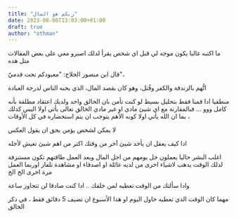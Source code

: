 ```yaml
---
title: "ربكم هو المال"
date: 2023-08-06T13:03:00+01:00
draft: true
author: "othman"
---
```


ما اكتبه غالبا يكون موجه لي قبل اي شخص يقرأ لدلك اصبرو معي على بعض المقالات متل هده

قال ابن منصور الحلاج: "معبودكم تحت قدميّ"،

اتُّهم بالزندقة والكفر وقُتل، وهو كان يقصد المال، الذي يحبه الناس لدرجة العبادة

منطقيا ادا قمنا فقط بتحليل بسيط لو كنت تأمن بان الخالق واحد ولديك اعتقاد مطلقة بأنه كامل ووو ...
فبالمقارنة مع اي شيئ مادي او غير مادي الخالق تعالى يأتي اولا اليس كدلك ، بما ان الله يأتي اولا كونه الأهم يتوجب ان يتم استحضاره في كل الأوقات

لا يمكن لشخص يؤمن بحق ان يقول العكس

ادا كيف يعقل ان يأخد شيئ آخر من وقتك اكتر من اهم شيئ تعيش لأجله

اغلب البشر حاليا يعملون جل يومهم من اجل المال وبعد العمل طاقتهم تكون مستنزفة لدلك الوقت يدهب لاشياء اخرى
من لديه عائلة او اصدقاء او مشاهدة تلفاز اوربما العمل مرة اخرى الخ الخ

وادا سألتك من الوقت تعطيه لمن خلقك .. ادا كنت صادقا لن تتجاوز ساعة

مهما كان الوقت الدي تعطيه حاول اليوم او هدا الأسبوع ان تضيف 5 دقائق فقط ، في دكر الخالق
